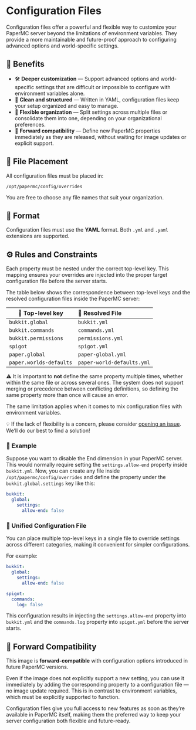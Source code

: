 # Configuration Files

Configuration files offer a powerful and flexible way to customize your PaperMC server beyond the limitations of environment variables.
They provide a more maintainable and future-proof approach to configuring advanced options and world-specific settings.

## 🌟 Benefits

* 🛠️ **Deeper customization** — Support advanced options and world-specific settings that are difficult or impossible to configure with environment variables
  alone.
* 📄 **Clean and structured** — Written in YAML, configuration files keep your setup organized and easy to manage.
* 📁 **Flexible organization** — Split settings across multiple files or consolidate them into one, depending on your organizational preferences.
* 🚀 **Forward compatibility** — Define new PaperMC properties immediately as they are released, without waiting for image updates or explicit support.

## 📂 File Placement

All configuration files must be placed in:

    /opt/papermc/config/overrides

You are free to choose any file names that suit your organization.

## 📄 Format

Configuration files must use the **YAML** format.
Both `.yml` and `.yaml` extensions are supported.

## ⚙️ Rules and Constraints

Each property must be nested under the correct top-level key.
This mapping ensures your overrides are injected into the proper target configuration file before the server starts.

The table below shows the correspondence between top-level keys and the resolved configuration files inside the PaperMC server:

| 🔑 Top-level key        | 📄 Resolved File           |
|-------------------------|:---------------------------|
| `bukkit.global`         | `bukkit.yml`               |
| `bukkit.commands`       | `commands.yml`             |
| `bukkit.permissions`    | `permissions.yml`          |
| `spigot`                | `spigot.yml`               |
| `paper.global`          | `paper-global.yml`         |
| `paper.worlds-defaults` | `paper-world-defaults.yml` |

⚠️ It is important to **not** define the same property multiple times, whether within the same file or across several ones.
The system does not support merging or precedence between conflicting definitions, so defining the same property more than once will cause an error.

The same limitation applies when it comes to mix configuration files with environment variables.

💡 If the lack of flexibility is a concern, please consider [opening an issue](https://github.com/Djaytan/docker-papermc-server/issues).
We’ll do our best to find a solution!

### 🧪 Example

Suppose you want to disable the End dimension in your PaperMC server.
This would normally require setting the `settings.allow-end` property inside `bukkit.yml`.
Now, you can create any file inside `/opt/papermc/config/overrides` and define the property under the `bukkit.global.settings` key like this:

```yaml
bukkit:
  global:
    settings:
      allow-end: false
```

### 📑 Unified Configuration File

You can place multiple top-level keys in a single file to override settings across different categories, making it convenient for simpler
configurations.

For example:

```yaml
bukkit:
  global:
    settings:
      allow-end: false

spigot:
  commands:
    log: false
```

This configuration results in injecting the `settings.allow-end` property into `bukkit.yml` and the `commands.log` property into `spigot.yml` before the server
starts.

## 🚀 Forward Compatibility

This image is **forward-compatible** with configuration options introduced in future PaperMC versions.

Even if the image does not explicitly support a new setting, you can use it immediately by adding the corresponding property to a configuration file — no
image update required.
This is in contrast to environment variables, which must be explicitly supported to function.

Configuration files give you full access to new features as soon as they’re available in PaperMC itself, making them the preferred way to keep your server
configuration both flexible and future-ready.
